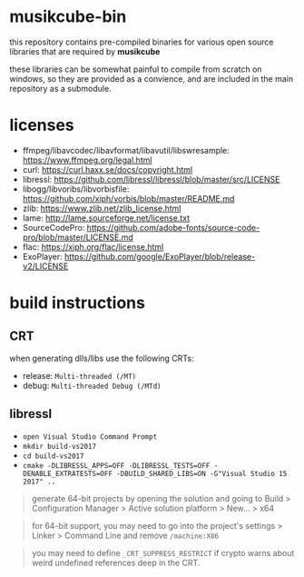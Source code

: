 # musikcube-bin

this repository contains pre-compiled binaries for various open source libraries that are required by **musikcube**

these libraries can be somewhat painful to compile from scratch on windows, so they are provided as a convience, and are included in the main repository as a submodule.

# licenses

* ffmpeg/libavcodec/libavformat/libavutil/libswresample: https://www.ffmpeg.org/legal.html
* curl: https://curl.haxx.se/docs/copyright.html
* libressl: https://github.com/libressl/libressl/blob/master/src/LICENSE
* libogg/libvoribs/libvorbisfile: https://github.com/xiph/vorbis/blob/master/README.md
* zlib: https://www.zlib.net/zlib_license.html
* lame: http://lame.sourceforge.net/license.txt
* SourceCodePro: https://github.com/adobe-fonts/source-code-pro/blob/master/LICENSE.md 
* flac: https://xiph.org/flac/license.html
* ExoPlayer: https://github.com/google/ExoPlayer/blob/release-v2/LICENSE

# build instructions

## CRT

when generating dlls/libs use the following CRTs:

* release:  `Multi-threaded (/MT)`
* debug: `Multi-threaded Debug (/MTd)`

## libressl

* `open Visual Studio Command Prompt`
* `mkdir build-vs2017`
* `cd build-vs2017`
* `cmake -DLIBRESSL_APPS=OFF -DLIBRESSL_TESTS=OFF -DENABLE_EXTRATESTS=OFF -DBUILD_SHARED_LIBS=ON -G"Visual Studio 15 2017" ..`

> generate 64-bit projects by opening the solution and going to Build > Configuration Manager > Active solution platform > New... > x64

> for 64-bit support, you may need to go into the project's settings > Linker > Command Line and remove `/machine:X86`

> you may need to define `_CRT_SUPPRESS_RESTRICT` if crypto warns about weird undefined references deep in the CRT.